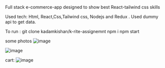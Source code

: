Full stack e-commerce-app 
designed to show best React-tailwind css skills

Used tech:
Html, React,Css,Tailwind css, Nodejs and Redux .
Used dummy api to get data.


To run :
git clone kadamkishan/k-rite-assignemnt
npm i
npm start


some photos
![image](https://github.com/kadamkishan/k-rite-assignemnt/assets/76566420/b7860e37-a3d7-4555-a19e-a38705663665)

![image](https://github.com/kadamkishan/k-rite-assignemnt/assets/76566420/6329b719-5189-40fd-92a2-f25e625a5a2c)

cart:
![image](https://github.com/kadamkishan/k-rite-assignemnt/assets/76566420/419c1ea4-3155-4419-b414-bf131d8f568b)
